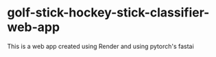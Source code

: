 # golf-stick-hockey-stick-classifier-web-app
This is a web app created using Render and using pytorch's fastai
